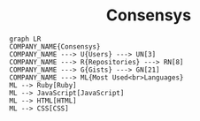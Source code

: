 <h1 align="center">Consensys</h1>

```mermaid
graph LR
COMPANY_NAME{Consensys}
COMPANY_NAME ---> U{Users} ---> UN[3]
COMPANY_NAME ---> R{Repositories} ---> RN[8]
COMPANY_NAME ---> G{Gists} ---> GN[21]
COMPANY_NAME ---> ML{Most Used<br>Languages}
ML --> Ruby[Ruby]
ML --> JavaScript[JavaScript]
ML --> HTML[HTML]
ML --> CSS[CSS]
```
